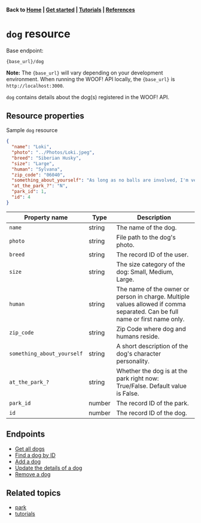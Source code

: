 #### Back to [Home](index.md) | [Get started](index.md#get-started) | [Tutorials](index.md#tutorials) | [References](index.md#reference)

# <span class="code-h1">`dog`</span> resource

Base endpoint:

```
{base_url}/dog
```
**Note:** The `{base_url}` will vary depending on your development environment. When running the WOOF! API locally, the `{base_url}` is `http://localhost:3000`.

`dog` contains details about the dog(s) registered in the WOOF! API.
## Resource properties
Sample `dog` resource

```json
{
  "name": "Loki",
  "photo": "../Photos/Loki.jpeg",
  "breed": "Siberian Husky",
  "size": "Large",
  "human": "Sylvana",
  "zip_code": "06040",
  "something_about_yourself": "As long as no balls are involved, I'm very mellow!",
  "at_the_park_?": "N",
  "park_id": 1,
  "id": 4
}
```


|Property name   |Type   |Description   |   
|---|---|---|
| `name`  |string   | The name of the dog.  |
| `photo`  |string   | File path to the dog's photo.  |   
| `breed`  |string   | The record ID of the user.  |   
| `size`  |string   | The size category of the dog: Small, Medium, Large.  |   
| `human`  |string  | The name of the owner or person in charge. Multiple values allowed if comma separated. Can be full name or first name only.  | 
| `zip_code`  |string   | Zip Code where dog and humans reside.  |   
| `something_about_yourself`  |string   | A short description of the dog's character personality.  |   
| `at_the_park_?`  |string   | Whether the dog is at the park right now: True/False. Default value is False. |   
| `park_id`  | number  | The record ID of the park.  |   
| `id`  | number  | The record ID of the dog.  |   

## Endpoints
* [Get all dogs](dog-get-all-dogs.md)
* [Find a dog by ID](dog-get-dog-by-id.md)
* [Add a dog](dog-add-dog.md)
* [Update the details of a dog](dog-update-dog.md)
* [Remove a dog](dog-delete-dog.md)
  
## Related topics
* [park](park-ref.md)
* [tutorials](index.md#tutorials)

